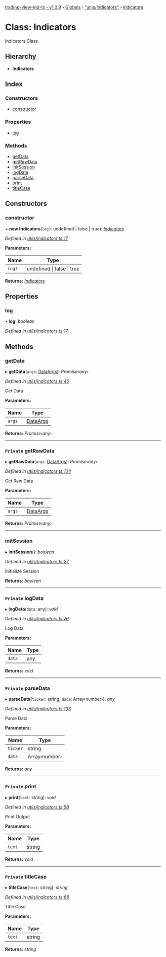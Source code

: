 [trading-view-ind-ts - v1.0.9](../README.md) › [Globals](../globals.md) › ["utils/Indicators"](../modules/_utils_indicators_.md) › [Indicators](_utils_indicators_.indicators.md)

# Class: Indicators

Indicators Class

## Hierarchy

* **Indicators**

## Index

### Constructors

* [constructor](_utils_indicators_.indicators.md#constructor)

### Properties

* [log](_utils_indicators_.indicators.md#log)

### Methods

* [getData](_utils_indicators_.indicators.md#getdata)
* [getRawData](_utils_indicators_.indicators.md#private-getrawdata)
* [initSession](_utils_indicators_.indicators.md#initsession)
* [logData](_utils_indicators_.indicators.md#private-logdata)
* [parseData](_utils_indicators_.indicators.md#private-parsedata)
* [print](_utils_indicators_.indicators.md#private-print)
* [titleCase](_utils_indicators_.indicators.md#private-titlecase)

## Constructors

###  constructor

\+ **new Indicators**(`log?`: undefined | false | true): *[Indicators](_utils_indicators_.indicators.md)*

*Defined in [utils/Indicators.ts:17](https://github.com/edmundpf/trading-view-ind-ts/blob/8240bc4/src/utils/Indicators.ts#L17)*

**Parameters:**

Name | Type |
------ | ------ |
`log?` | undefined &#124; false &#124; true |

**Returns:** *[Indicators](_utils_indicators_.indicators.md)*

## Properties

###  log

• **log**: *boolean*

*Defined in [utils/Indicators.ts:17](https://github.com/edmundpf/trading-view-ind-ts/blob/8240bc4/src/utils/Indicators.ts#L17)*

## Methods

###  getData

▸ **getData**(`args`: [DataArgs](../interfaces/_utils_types_.dataargs.md)): *Promise‹any›*

*Defined in [utils/Indicators.ts:40](https://github.com/edmundpf/trading-view-ind-ts/blob/8240bc4/src/utils/Indicators.ts#L40)*

Get Data

**Parameters:**

Name | Type |
------ | ------ |
`args` | [DataArgs](../interfaces/_utils_types_.dataargs.md) |

**Returns:** *Promise‹any›*

___

### `Private` getRawData

▸ **getRawData**(`args`: [DataArgs](../interfaces/_utils_types_.dataargs.md)): *Promise‹any›*

*Defined in [utils/Indicators.ts:104](https://github.com/edmundpf/trading-view-ind-ts/blob/8240bc4/src/utils/Indicators.ts#L104)*

Get Raw Data

**Parameters:**

Name | Type |
------ | ------ |
`args` | [DataArgs](../interfaces/_utils_types_.dataargs.md) |

**Returns:** *Promise‹any›*

___

###  initSession

▸ **initSession**(): *boolean*

*Defined in [utils/Indicators.ts:27](https://github.com/edmundpf/trading-view-ind-ts/blob/8240bc4/src/utils/Indicators.ts#L27)*

Initialize Session

**Returns:** *boolean*

___

### `Private` logData

▸ **logData**(`data`: any): *void*

*Defined in [utils/Indicators.ts:76](https://github.com/edmundpf/trading-view-ind-ts/blob/8240bc4/src/utils/Indicators.ts#L76)*

Log Data

**Parameters:**

Name | Type |
------ | ------ |
`data` | any |

**Returns:** *void*

___

### `Private` parseData

▸ **parseData**(`ticker`: string, `data`: Array‹number›): *any*

*Defined in [utils/Indicators.ts:133](https://github.com/edmundpf/trading-view-ind-ts/blob/8240bc4/src/utils/Indicators.ts#L133)*

Parse Data

**Parameters:**

Name | Type |
------ | ------ |
`ticker` | string |
`data` | Array‹number› |

**Returns:** *any*

___

### `Private` print

▸ **print**(`text`: string): *void*

*Defined in [utils/Indicators.ts:58](https://github.com/edmundpf/trading-view-ind-ts/blob/8240bc4/src/utils/Indicators.ts#L58)*

Print Output

**Parameters:**

Name | Type |
------ | ------ |
`text` | string |

**Returns:** *void*

___

### `Private` titleCase

▸ **titleCase**(`text`: string): *string*

*Defined in [utils/Indicators.ts:68](https://github.com/edmundpf/trading-view-ind-ts/blob/8240bc4/src/utils/Indicators.ts#L68)*

Title Case

**Parameters:**

Name | Type |
------ | ------ |
`text` | string |

**Returns:** *string*
